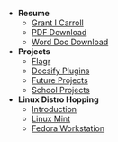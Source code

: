 - **Resume**
  - [Grant I Carroll](/software/resume/)
  - [PDF Download](/software/resume/pdf.md)
  - [Word Doc Download](/software/resume/docx.md)
- **Projects**
  - [Flagr](/software/projects/flagr.md)
  - [Docsify Plugins](/software/projects/docsify-plugins.md)
  - [Future Projects](/software/projects/planning.md)
  - [School Projects](/software/projects/school-projects.md)
- **Linux Distro Hopping**
  - [Introduction](/software/linux/distro-hopping-2025/)
  - [Linux Mint](/software/linux/distro-hopping-2025/mint.md)
  - [Fedora Workstation](/software/linux/distro-hopping-2025/fedora-workstation.md)